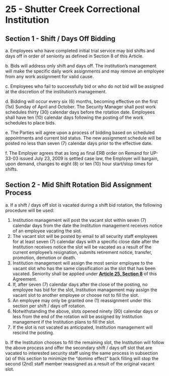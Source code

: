 # 25 - Shutter Creek Correctional Institution

## Section 1 - Shift / Days Off Bidding

a. Employees who have completed initial trial service may bid shifts and days off in order of seniority as defined in Section 8 of this Article.

b. Bids will address only shift and days off. The institution’s management will make the specific daily work assignments and may remove an employee from any work assignment for valid cause.

c. Employees who fail to successfully bid or who do not bid will be assigned at the discretion of the institution’s management.

d. Bidding will occur every six \(6\) months, becoming effective on the first \(1st\) Sunday of April and October. The Security Manager shall post work schedules thirty \(30\) calendar days before the rotation date. Employees shall have ten \(10\) calendar days following the posting of the work schedules to place bids.

e. The Parties will agree upon a process of bidding based on scheduled appointments and current bid status. The new assignment schedule will be posted no less than seven \(7\) calendar days prior to the effective date.

f. The Employer agrees that as long as final ERB order on Remand for UP-33-03 issued July 23, 2009 is settled case law, the Employer will bargain, upon demand, changes to eight \(8\) or ten \(10\) hour start/stop times for shifts.

## Section 2 - Mid Shift Rotation Bid Assignment Process

a. If a shift / days off slot is vacated during a shift bid rotation, the following procedure will be used:

1. Institution management will post the vacant slot within seven \(7\) calendar days from the date the Institution management receives notice of an employee vacating the slot. 
2. The vacant slot will be posted by email to all security staff employees for at least seven \(7\) calendar days with a specific close date after the Institution receives notice the slot will be vacated as a result of the current employee’s resignation, submits retirement notice, transfer, promotion, demotion or death.
3. Institution management will assign the most senior employee to the vacant slot who has the same classification as the slot that has been vacated. Seniority shall be applied under [**Article 25, Section 8**](./#section-8-seniority) of this Agreement. 
4. If, after seven \(7\) calendar days after the close of the posting, no employee has bid for the slot, Institution management may assign the vacant slot to another employee or choose not to fill the slot. 
5. An employee may only be granted one \(1\) reassignment under this section per shift / days off rotation. 
6. Notwithstanding the above, slots opened ninety \(90\) calendar days or less from the end of the rotation will be assigned by Institution management if the Institution plans to fill the slot. 
7. If the slot is not vacated as anticipated, Institution management will rescind the posting.

b. If the Institution chooses to fill the remaining slot, the Institution will follow the above process and offer the secondary shift / days off slot that are vacated to interested security staff using the same process in subsection \(a\) of this section to minimize the “domino effect” back filling will stop the second \(2nd\) staff member reassigned as a result of the original vacant slot.

